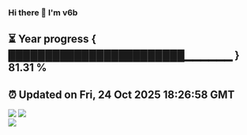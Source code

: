 ### Hi there 👋  I'm v6b  
⏳ Year progress { ████████████████████████▁▁▁▁▁▁ } 81.31 %
---
⏰ Updated on Fri, 24 Oct 2025 18:26:58 GMT
---
![](https://github-readme-stats.vercel.app/api?username=v6b&bg_color=30,e96443,904e95&title_color=fff&text_color=fff&layout=compact)
![](https://github-readme-stats.vercel.app/api/top-langs/?username=v6b&layout=compact&bg_color=30,e96443,904e95&title_color=fff&text_color=fff)  
![](https://gcore.jsdelivr.net/gh/v6b/v6b@main/assets/github-contribution-grid-snake.svg)

